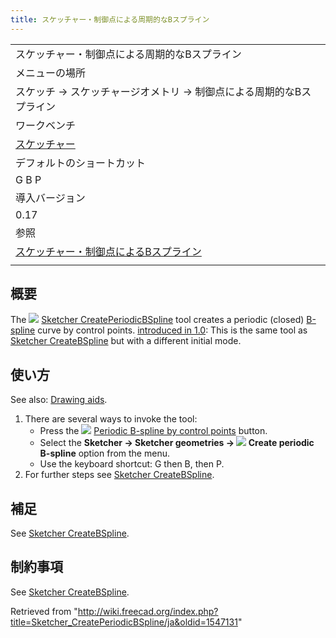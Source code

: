 ```yaml
---
title: スケッチャー・制御点による周期的なBスプライン
---
```

|  |
| --- |
| スケッチャー・制御点による周期的なBスプライン |
| メニューの場所 |
| スケッチ → スケッチャージオメトリ → 制御点による周期的なBスプライン |
| ワークベンチ |
| [スケッチャー](/Sketcher_Workbench/ja "Sketcher Workbench/ja") |
| デフォルトのショートカット |
| G B P |
| 導入バージョン |
| 0.17 |
| 参照 |
| [スケッチャー・制御点によるBスプライン](/Sketcher_CreateBSpline/ja "Sketcher CreateBSpline/ja") |
|  |

## 概要

The ![](/images/Sketcher_CreatePeriodicBSpline.svg) [Sketcher CreatePeriodicBSpline](/Sketcher_CreatePeriodicBSpline "Sketcher CreatePeriodicBSpline") tool creates a periodic (closed) [B-spline](/B-Splines "B-Splines") curve by control points. [introduced in 1.0](/Release_notes_1.0 "Release notes 1.0"): This is the same tool as [Sketcher CreateBSpline](/Sketcher_CreateBSpline "Sketcher CreateBSpline") but with a different initial mode.

## 使い方

See also: [Drawing aids](/Sketcher_Workbench#Drawing_aids "Sketcher Workbench").

1. There are several ways to invoke the tool:
   * Press the ![](/images/Sketcher_CreatePeriodicBSpline.svg) [Periodic B-spline by control points](/Sketcher_CreatePeriodicBSpline "Sketcher CreatePeriodicBSpline") button.
   * Select the **Sketcher → Sketcher geometries → ![](/images/Sketcher_CreatePeriodicBSpline.svg) Create periodic B-spline** option from the menu.
   * Use the keyboard shortcut: G then B, then P.
2. For further steps see [Sketcher CreateBSpline](/Sketcher_CreateBSpline#Usage "Sketcher CreateBSpline").

## 補足

See [Sketcher CreateBSpline](/Sketcher_CreateBSpline#Notes "Sketcher CreateBSpline").

## 制約事項

See [Sketcher CreateBSpline](/Sketcher_CreateBSpline#Limitations "Sketcher CreateBSpline").

Retrieved from "<http://wiki.freecad.org/index.php?title=Sketcher_CreatePeriodicBSpline/ja&oldid=1547131>"